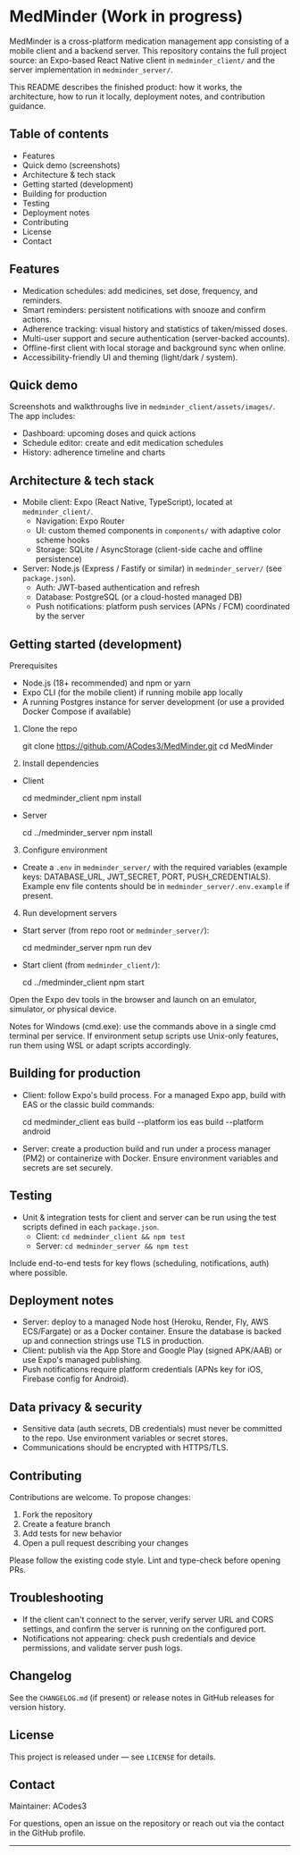 # MedMinder (Work in progress)

MedMinder is a cross-platform medication management app consisting of a mobile client and a backend server. This repository contains the full project source: an Expo-based React Native client in `medminder_client/` and the server implementation in `medminder_server/`.

This README describes the finished product: how it works, the architecture, how to run it locally, deployment notes, and contribution guidance.

## Table of contents

- Features
- Quick demo (screenshots)
- Architecture & tech stack
- Getting started (development)
- Building for production
- Testing
- Deployment notes
- Contributing
- License
- Contact

## Features

- Medication schedules: add medicines, set dose, frequency, and reminders.
- Smart reminders: persistent notifications with snooze and confirm actions.
- Adherence tracking: visual history and statistics of taken/missed doses.
- Multi-user support and secure authentication (server-backed accounts).
- Offline-first client with local storage and background sync when online.
- Accessibility-friendly UI and theming (light/dark / system).

## Quick demo

Screenshots and walkthroughs live in `medminder_client/assets/images/`. The app includes:

- Dashboard: upcoming doses and quick actions
- Schedule editor: create and edit medication schedules
- History: adherence timeline and charts

## Architecture & tech stack

- Mobile client: Expo (React Native, TypeScript), located at `medminder_client/`.
  - Navigation: Expo Router
  - UI: custom themed components in `components/` with adaptive color scheme hooks
  - Storage: SQLite / AsyncStorage (client-side cache and offline persistence)
- Server: Node.js (Express / Fastify or similar) in `medminder_server/` (see `package.json`).
  - Auth: JWT-based authentication and refresh
  - Database: PostgreSQL (or a cloud-hosted managed DB)
  - Push notifications: platform push services (APNs / FCM) coordinated by the server

## Getting started (development)

Prerequisites

- Node.js (18+ recommended) and npm or yarn
- Expo CLI (for the mobile client) if running mobile app locally
- A running Postgres instance for server development (or use a provided Docker Compose if available)

1) Clone the repo

   git clone https://github.com/ACodes3/MedMinder.git
   cd MedMinder

2) Install dependencies

- Client

   cd medminder_client
   npm install

- Server

   cd ../medminder_server
   npm install

3) Configure environment

- Create a `.env` in `medminder_server/` with the required variables (example keys: DATABASE_URL, JWT_SECRET, PORT, PUSH_CREDENTIALS). Example env file contents should be in `medminder_server/.env.example` if present.

4) Run development servers

- Start server (from repo root or `medminder_server/`):

   cd medminder_server
   npm run dev

- Start client (from `medminder_client/`):

   cd ../medminder_client
   npm start

Open the Expo dev tools in the browser and launch on an emulator, simulator, or physical device.

Notes for Windows (cmd.exe): use the commands above in a single cmd terminal per service. If environment setup scripts use Unix-only features, run them using WSL or adapt scripts accordingly.

## Building for production

- Client: follow Expo's build process. For a managed Expo app, build with EAS or the classic build commands:

   cd medminder_client
   eas build --platform ios
   eas build --platform android

- Server: create a production build and run under a process manager (PM2) or containerize with Docker. Ensure environment variables and secrets are set securely.

## Testing

- Unit & integration tests for client and server can be run using the test scripts defined in each `package.json`.
  - Client: `cd medminder_client && npm test`
  - Server: `cd medminder_server && npm test`

Include end-to-end tests for key flows (scheduling, notifications, auth) where possible.

## Deployment notes

- Server: deploy to a managed Node host (Heroku, Render, Fly, AWS ECS/Fargate) or as a Docker container. Ensure the database is backed up and connection strings use TLS in production.
- Client: publish via the App Store and Google Play (signed APK/AAB) or use Expo's managed publishing.
- Push notifications require platform credentials (APNs key for iOS, Firebase config for Android).

## Data privacy & security

- Sensitive data (auth secrets, DB credentials) must never be committed to the repo. Use environment variables or secret stores.
- Communications should be encrypted with HTTPS/TLS.

## Contributing

Contributions are welcome. To propose changes:

1. Fork the repository
2. Create a feature branch
3. Add tests for new behavior
4. Open a pull request describing your changes

Please follow the existing code style. Lint and type-check before opening PRs.

## Troubleshooting

- If the client can't connect to the server, verify server URL and CORS settings, and confirm the server is running on the configured port.
- Notifications not appearing: check push credentials and device permissions, and validate server push logs.

## Changelog

See the `CHANGELOG.md` (if present) or release notes in GitHub releases for version history.

## License

This project is released under — see `LICENSE` for details.

## Contact

Maintainer: ACodes3

For questions, open an issue on the repository or reach out via the contact in the GitHub profile.

---
